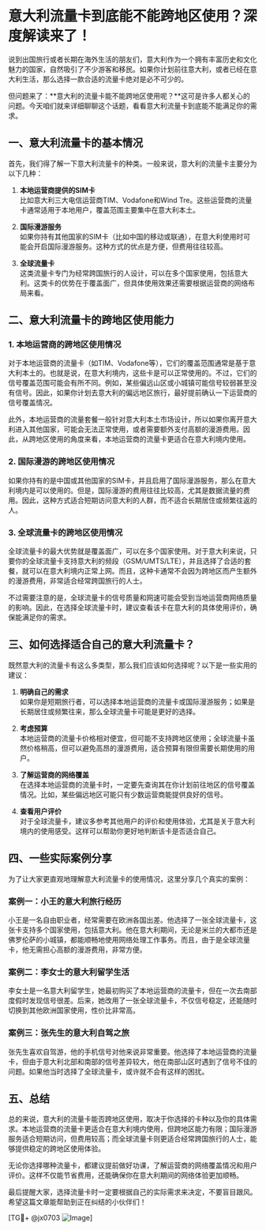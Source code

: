 # 意大利流量卡到底能不能跨地区使用？深度解读来了！

说到出国旅行或者长期在海外生活的朋友们，意大利作为一个拥有丰富历史和文化魅力的国家，自然吸引了不少游客和移民。如果你计划前往意大利，或者已经在意大利生活，那么选择一款合适的流量卡绝对是必不可少的。

但问题来了：**意大利的流量卡能不能跨地区使用呢？**这可是许多人都关心的问题。今天咱们就来详细聊聊这个话题，看看意大利流量卡到底能不能满足你的需求。

## 一、意大利流量卡的基本情况

首先，我们得了解一下意大利流量卡的种类。一般来说，意大利的流量卡主要分为以下几种：

1. **本地运营商提供的SIM卡**  
   比如意大利三大电信运营商TIM、Vodafone和Wind Tre。这些运营商的流量卡通常适用于本地用户，覆盖范围主要集中在意大利本土。

2. **国际漫游服务**  
   如果你持有其他国家的SIM卡（比如中国的移动或联通），在意大利使用时可能会开启国际漫游服务。这种方式的优点是方便，但费用往往较高。

3. **全球流量卡**  
   这类流量卡专门为经常跨国旅行的人设计，可以在多个国家使用，包括意大利。这类卡的优势在于覆盖面广，但具体使用效果还需要根据运营商的网络布局来看。

## 二、意大利流量卡的跨地区使用能力

### 1. 本地运营商的跨地区使用情况

对于本地运营商的流量卡（如TIM、Vodafone等），它们的覆盖范围通常是基于意大利本土的。也就是说，在意大利境内，这些卡是可以正常使用的。不过，它们的信号覆盖范围可能会有所不同。例如，某些偏远山区或小城镇可能信号较弱甚至没有信号。因此，如果你计划去意大利的偏远地区旅行，最好提前确认一下运营商的信号覆盖情况。

此外，本地运营商的流量套餐一般针对意大利本土市场设计，所以如果你离开意大利进入其他国家，可能会无法正常使用，或者需要额外支付高额的漫游费用。因此，从跨地区使用的角度来看，本地运营商的流量卡更适合在意大利境内使用。

### 2. 国际漫游的跨地区使用情况

如果你持有的是中国或其他国家的SIM卡，并且启用了国际漫游服务，那么在意大利境内是可以使用的。但是，国际漫游的费用往往比较高，尤其是数据流量的费用。因此，这种方式适合短期访问意大利的人群，而不适合长期居住或频繁往返的人。

### 3. 全球流量卡的跨地区使用情况

全球流量卡的最大优势就是覆盖面广，可以在多个国家使用。对于意大利来说，只要你的全球流量卡支持意大利的频段（GSM/UMTS/LTE），并且选择了合适的套餐，就可以在意大利境内正常上网。而且，这种卡通常不会因为跨地区而产生额外的漫游费用，非常适合经常跨国旅行的人士。

不过需要注意的是，全球流量卡的信号质量和网速可能会受到当地运营商网络质量的影响。因此，在选择全球流量卡时，建议查看该卡在意大利的具体使用评价，确保能满足你的需求。

## 三、如何选择适合自己的意大利流量卡？

既然意大利的流量卡有这么多类型，那么我们应该如何选择呢？以下是一些实用的建议：

1. **明确自己的需求**  
   如果你是短期旅行者，可以选择本地运营商的流量卡或国际漫游服务；如果是长期居住或频繁往来，那么全球流量卡可能是更好的选择。

2. **考虑预算**  
   本地运营商的流量卡价格相对便宜，但可能不支持跨地区使用；全球流量卡虽然价格稍高，但可以避免高昂的漫游费用，适合预算有限但需要长期使用的用户。

3. **了解运营商的网络覆盖**  
   在选择本地运营商的流量卡时，一定要先查询其在你计划前往地区的信号覆盖情况。比如，某些偏远地区可能只有少数运营商能提供良好的信号。

4. **查看用户评价**  
   对于全球流量卡，建议多参考其他用户的评价和使用体验，尤其是关于意大利境内的使用感受。这样可以帮助你更好地判断该卡是否适合自己。

## 四、一些实际案例分享

为了让大家更直观地理解意大利流量卡的使用情况，这里分享几个真实的案例：

### 案例一：小王的意大利旅行经历

小王是一名自由职业者，经常需要在欧洲各国出差。他选择了一张全球流量卡，这张卡支持多个国家使用，包括意大利。他在意大利期间，无论是米兰的大都市还是佛罗伦萨的小城镇，都能顺畅地使用网络处理工作事务。而且，由于是全球流量卡，他无需担心高额的漫游费用，非常方便。

### 案例二：李女士的意大利留学生活

李女士是一名意大利留学生，她最初购买了本地运营商的流量卡，但在一次去南部度假时发现信号很差。后来，她改用了一张全球流量卡，不仅信号稳定，还能随时切换到其他欧洲国家使用，性价比非常高。

### 案例三：张先生的意大利自驾之旅

张先生喜欢自驾游，他的手机信号对他来说非常重要。他选择了本地运营商的流量卡，但由于意大利北部和南部的信号差异较大，他在南部山区时遇到了信号不佳的问题。如果他当时选择了全球流量卡，或许就不会有这样的困扰。

## 五、总结

总的来说，意大利的流量卡能否跨地区使用，取决于你选择的卡种以及你的具体需求。本地运营商的流量卡更适合在意大利境内使用，但跨地区能力有限；国际漫游服务适合短期访问，但费用较高；而全球流量卡则更适合经常跨国旅行的人士，能够提供稳定的跨地区使用体验。

无论你选择哪种流量卡，都建议提前做好功课，了解运营商的网络覆盖情况和用户评价。这样不仅能节省费用，还能确保你在意大利期间的网络体验更加顺畅。

最后提醒大家，选择流量卡时一定要根据自己的实际需求来决定，不要盲目跟风。希望这篇文章能帮助到正在纠结的小伙伴们！

[TG💪+ @jx0703 ![Image](https://github.com/user-attachments/assets/dbca1d08-cadb-493c-b0ec-ad6f7a83f270)]